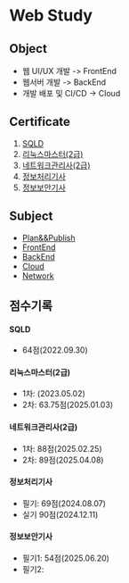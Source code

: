 # Web Study

## Object
- 웹 UI/UX 개발 -> FrontEnd
- 웹서버 개발 -> BackEnd
- 개발 배포 및 CI/CD -> Cloud

## Certificate
1) [SQLD](https://www.dataq.or.kr/www/main.do)
2) [리눅스마스터(2급)](https://www.ihd.or.kr/introducesubject1.do)
3) [네트워크관리사(2급)](https://www.icqa.or.kr/cn/page/network)
4) [정보처리기사](https://www.q-net.or.kr/crf005.do?id=crf00503&jmCd=1320)
5) [정보보안기사](https://www.cq.or.kr/main.do)


## Subject
- [Plan&&Publish]()
- [FrontEnd]()
- [BackEnd]()
- [Cloud]()
- [Network]()

## 점수기록
#### SQLD
- 64점(2022.09.30)
#### 리눅스마스터(2급)
- 1차: (2023.05.02)
- 2차: 63.75점(2025.01.03)
#### 네트워크관리사(2급)
- 1차: 88점(2025.02.25)
- 2차: 89점(2025.04.08)
#### 정보처리기사
- 필기: 69점(2024.08.07)
- 실기 90점(2024.12.11)
#### 정보보안기사
- 필기1: 54점(2025.06.20)
- 필기2:
